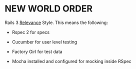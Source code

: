 NEW WORLD ORDER
===============

Rails 3 [Relevance][rel] Style.  This means the following:

* Rspec 2 for specs
* Cucumber for user level testing
* Factory Girl for test data
* Mocha installed and configured for mocking inside RSpec


  [rel]: http://thinkrelevance.com "Relevance home page"